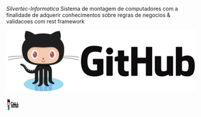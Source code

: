 *Silvertec-Informatica*
Sistema de montagem de computadores com a finalidade de adquerir conhecimentos sobre regras de negocios &amp; validacoes com rest framework

![GitHub Logo](/readme_images/git.png)


<img src="/readme_images/git.png" alt="Github Foto" width="32" height="32">
